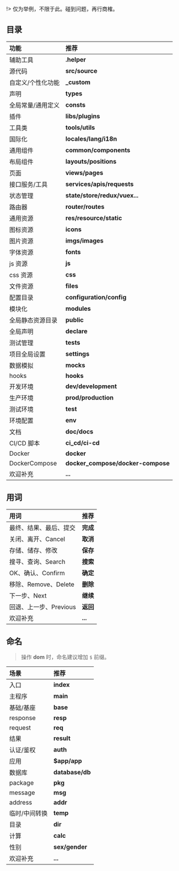 !> 仅为举例，不限于此。碰到问题，再行商榷。

## 目录

| 功能              | 推荐                              |
| :---------------- | :-------------------------------- |
| 辅助工具          | **.helper**                       |
| 源代码            | **src/source**                    |
| 自定义/个性化功能 | **_custom**                       |
| 声明              | **types**                         |
| 全局常量/通用定义 | **consts**                        |
| 插件              | **libs/plugins**                  |
| 工具类            | **tools/utils**                   |
| 国际化            | **locales/lang/i18n**             |
| 通用组件          | **common/components**             |
| 布局组件          | **layouts/positions**             |
| 页面              | **views/pages**                   |
| 接口服务/工具     | **services/apis/requests**        |
| 状态管理          | **state/store/redux/vuex...**     |
| 路由器            | **router/routes**                 |
| 通用资源          | **res/resource/static**           |
| 图标资源          | **icons**                         |
| 图片资源          | **imgs/images**                   |
| 字体资源          | **fonts**                         |
| js 资源           | **js**                            |
| css 资源          | **css**                           |
| 文件资源          | **files**                         |
| 配置目录          | **configuration/config**          |
| 模块化            | **modules**                       |
| 全局静态资源目录  | **public**                        |
| 全局声明          | **declare**                       |
| 测试管理          | **tests**                         |
| 项目全局设置      | **settings**                      |
| 数据模拟          | **mocks**                         |
| hooks             | **hooks**                         |
| 开发环境          | **dev/development**               |
| 生产环境          | **prod/production**               |
| 测试环境          | **test**                          |
| 环境配置          | **env**                           |
| 文档              | **doc/docs**                      |
| CI/CD 脚本        | **ci_cd/ci-cd**                   |
| Docker            | **docker**                        |
| DockerCompose     | **docker_compose/docker-compose** |
| 欢迎补充          | **...**                           |

## 用词

| 用词                   | 推荐     |
| :--------------------- | :------- |
| 最终、结果、最后、提交 | **完成** |
| 关闭、离开、Cancel     | **取消** |
| 存储、储存、修改       | **保存** |
| 搜寻、查询、Search     | **搜索** |
| OK、确认、Confirm      | **确定** |
| 移除、Remove、Delete   | **删除** |
| 下一步、Next           | **继续** |
| 回退、上一步、Previous | **返回** |
| 欢迎补充               | **...**  |

## 命名

> 操作 **dom** 时，命名建议增加 `$` 前缀。

| 场景          | 推荐            |
| :------------ | :-------------- |
| 入口          | **index**       |
| 主程序        | **main**        |
| 基础/基座     | **base**        |
| response      | **resp**        |
| request       | **req**         |
| 结果          | **result**      |
| 认证/鉴权     | **auth**        |
| 应用          | **$app/app**    |
| 数据库        | **database/db** |
| package       | **pkg**         |
| message       | **msg**         |
| address       | **addr**        |
| 临时/中间转换 | **temp**        |
| 目录          | **dir**         |
| 计算          | **calc**        |
| 性别          | **sex/gender**  |
| 欢迎补充      | **...**         |

